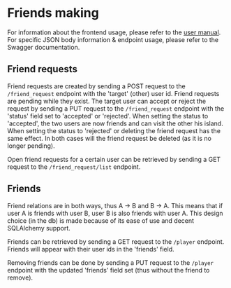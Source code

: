 # Friends making

For information about the frontend usage, please refer to the [user manual](USER_MANUAL.md).
For specific JSON body information & endpoint usage, please refer to the Swagger documentation.

## Friend requests
Friend requests are created by sending a POST request to the `/friend_request` endpoint with the 'target' (other) user id.
Friend requests are pending while they exist. The target user can accept or reject the request by sending a PUT request to the `/friend_request` endpoint with the 'status' field set to 'accepted' or 'rejected'.
When setting the status to 'accepted', the two users are now friends and can visit the other his island.
When setting the status to 'rejected' or deleting the friend request has the same effect. In both cases will the friend request be deleted (as it is no longer pending).

Open friend requests for a certain user can be retrieved by sending a GET request to the `/friend_request/list` endpoint.

## Friends
Friend relations are in both ways, thus A -> B and B -> A. This means that if user A is friends with user B, user B is also friends with user A.
This design choice (in the db) is made because of its ease of use and decent SQLAlchemy support.

Friends can be retrieved by sending a GET request to the `/player` endpoint. Friends will appear with their user ids in the 'friends' field.

Removing friends can be done by sending a PUT request to the `/player` endpoint with the updated 'friends' field set (thus without the friend to remove).